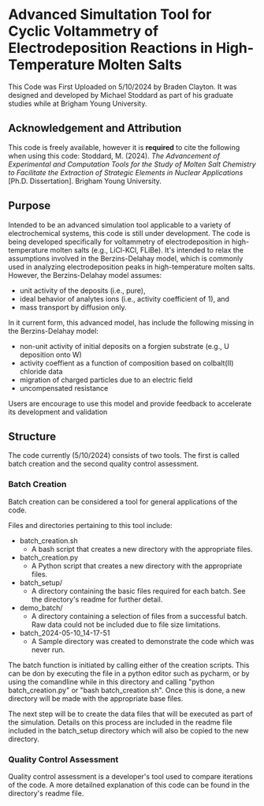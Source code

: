 # Advanced Simultation Tool for Cyclic Voltammetry of Electrodeposition Reactions in High-Temperature Molten Salts

This Code was First Uploaded on 5/10/2024 by Braden Clayton. It was designed and developed by Michael Stoddard as part of his graduate studies while at Brigham Young University.

## Acknowledgement and Attribution
This code is freely available, however it is **required** to cite the following when using this code:
Stoddard, M. (2024). *The Advancement of Experimental and Computation Tools for the Study of Molten Salt Chemistry to Facilitate the Extraction  of Strategic Elements in Nuclear Applications* [Ph.D. Dissertation]. Brigham Young University.

## Purpose 
Intended to be an advanced simulation tool applicable to a variety of electrochemical systems, this code is still under development. The code is being developed specifically for voltammetry of electrodeposition in high-temperature molten salts (e.g., LiCl-KCl, FLiBe). It's intended to relax the assumptions involved in the Berzins-Delahay model, which is commonly used in analyzing electrodeposition peaks in high-temperature molten salts. However, the Berzins-Delahay model assumes:
  -  unit activity of the deposits (i.e., pure),
  - ideal behavior of analytes ions (i.e., activity coefficient of 1), and
  - mass transport by diffusion only.
    
In it current form, this advanced model, has include the following missing in the Berzins-Delahay model:
  - non-unit activity of initial deposits on a forgien substrate (e.g., U deposition onto W)
  - activity coeffient as a function of composition based on colbalt(II) chloride data
  - migration of charged particles due to an electric field
  - uncompensated resistance

Users are encourage to use this model and provide feedback to accelerate its development and validation

## Structure
The code currently (5/10/2024) consists of two tools. The first is called batch creation and the second quality control assessment. 
### Batch Creation
Batch creation can be considered a tool for general applications of the code.

Files and directories pertaining to this tool include:
  
- batch_creation.sh
  - A bash script that creates a new directory with the appropriate files.
- batch_creation.py
  - A Python script that creates a new directory with the appropriate files.
- batch_setup/
  - A directory containing the basic files required for each batch. See the directory's readme for further detail.
- demo_batch/
  - A directory containing a selection of files from a successful batch. Raw data could not be included due to file size limitations.
- batch_2024-05-10_14-17-51
  - A Sample directory was created to demonstrate the code which was never run.
  
The batch function is initiated by calling either of the creation scripts. This can be don by executing the file in a python editor such as pycharm, or by using the comandline while in this directory and calling "python batch_creation.py" or "bash batch_creation.sh". Once this is done, a new directory will be made with the appropriate base files.

The next step will be to create the data files that will be executed as part of the simulation. Details on this process are included in the readme file included in the batch_setup directory which will also be copied to the new directory. 
    
### Quality Control Assessment
Quality control assessment is a developer's tool used to compare iterations of the code.
  A more detailned explanation of this code can be found in the directory's readme file.

